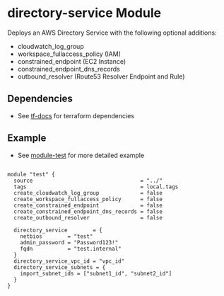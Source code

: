 # directory-service Module

Deploys an AWS Directory Service with the following optional additions:
* cloudwatch_log_group
* workspace_fullaccess_policy (IAM)
* constrained_endpoint (EC2 Instance)
* constrained_endpoint_dns_records
* outbound_resolver (Route53 Resolver Endpoint and Rule)

## Dependencies
* See [tf-docs](./tf-docs.md) for terraform dependencies

## Example
* See [module-test](./example_root/module-test.tf) for more detailed example

```hcl

module "test" {
  source                                  = "../"
  tags                                    = local.tags
  create_cloudwatch_log_group             = false
  create_workspace_fullaccess_policy      = false
  create_constrained_endpoint             = false
  create_constrained_endpoint_dns_records = false
  create_outbound_resolver                = false

  directory_service        = {
    netbios        = "test"
    admin_password = "Password123!"
    fqdn           = "test.internal"
  }
  directory_service_vpc_id = "vpc_id"
  directory_service_subnets = {
    import_subnet_ids = ["subnet1_id", "subnet2_id"]
  }
}
```
